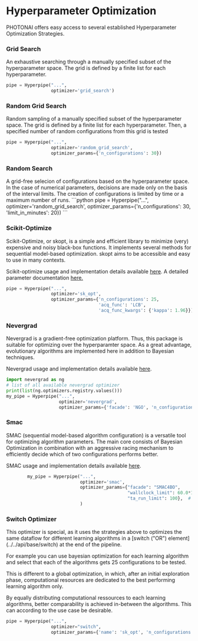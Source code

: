 <h1>Hyperparameter Optimization</h1>

PHOTONAI offers easy access to several established Hyperparameter Optimization Strategies.

<h3>Grid Search</h3>
An exhaustive searching through a manually specified subset of the hyperparameter space. The grid is defined by 
a finite list for each hyperparameter. 

```python
pipe = Hyperpipe("...", 
                 optimizer='grid_search')
```
<h3>Random Grid Search</h3>
Random sampling of a manually specified subset of the hyperparameter space. The grid is defined by 
a finite list for each hyperparameter. Then, a specified number of random configurations from this grid is tested

```python
pipe = Hyperpipe("...", 
                 optimizer='random_grid_search',
                 optimizer_params={'n_configurations': 30})
```

<h3>Random Search</h3>
A grid-free selecion of configurations based on the hyperparameter space. In the case of numerical parameters, 
decisions are made only on the basis of the interval limits. The creation of configurations is limited 
by time or a maximum number of runs.
```python
pipe = Hyperpipe("...", 
                 optimizer='random_grid_search',
                 optimizer_params={'n_configurations': 30,
                                   'limit_in_minutes': 20})
```

<h3>Scikit-Optimize</h3>
Scikit-Optimize, or skopt, is a simple and efficient library to
minimize (very) expensive and noisy black-box functions.
It implements several methods for sequential model-based optimization.
skopt aims to be accessible and easy to use in many contexts.

Scikit-optimize usage and implementation details available [here](https://scikit-optimize.github.io/stable/).
A detailed parameter documentation [here.](
    https://scikit-optimize.github.io/stable/modules/generated/skopt.optimizer.Optimizer.html#skopt.optimizer.Optimizer)
```python
pipe = Hyperpipe("...", 
                 optimizer='sk_opt',
                 optimizer_params={'n_configurations': 25,
                                   'acq_func': 'LCB',
                                   'acq_func_kwargs': {'kappa': 1.96}})
```
<h3>Nevergrad</h3>
Nevergrad is a gradient-free optimization platform. 
Thus, this package is suitable for optimizing over the hyperparamter space.
As a great advantage, evolutionary algorithms are implemented here 
in addition to Bayesian techniques.

Nevergrad usage and implementation details available [here](
https://facebookresearch.github.io/nevergrad/).
```python
import nevergrad as ng
# list of all available nevergrad optimizer
print(list(ng.optimizers.registry.values()))
my_pipe = Hyperpipe("...", 
                    optimizer='nevergrad',
                    optimizer_params={'facade': 'NGO', 'n_configurations': 30})
```

<h3>Smac</h3>

SMAC (sequential model-based algorithm configuration) is a
versatile tool for optimizing algorithm parameters.
The main core consists of Bayesian Optimization in
combination with an aggressive racing mechanism to efficiently
decide which of two configurations performs better.

SMAC usage and implementation details available [here](
    https://automl.github.io/SMAC3/master/quickstart.html).

```python
        my_pipe = Hyperpipe("...",
                            optimizer='smac',
                            optimizer_params={"facade": "SMAC4BO",
                                              "wallclock_limit": 60.0*10,  # seconds
                                              "ta_run_limit": 100},  # limit of configurations
                            )
```


<h3>Switch Optimizer</h3>
This optimizer is special, as it uses the strategies above to optimizes the same dataflow for different 
learning algorithms in a [switch ("OR") element](../../api/base/switch) at the end of the pipeline. 

For example you can use bayesian optimization for each learning algorithm and select that each of the algorithms
gets 25 configurations to be tested. 

This is different to a global optimization, in which, after an initial exploration phase, computational resources 
are dedicated to the best performing learning algorithm only. 

By equally distributing computational ressources to each learning algorithms, better comparability is achieved 
in-between the algorithms. This can according to the use case be desirable.  
```python
pipe = Hyperpipe("...",
                 optimizer="switch",
                 optimizer_params={'name': 'sk_opt', 'n_configurations': 25})
```